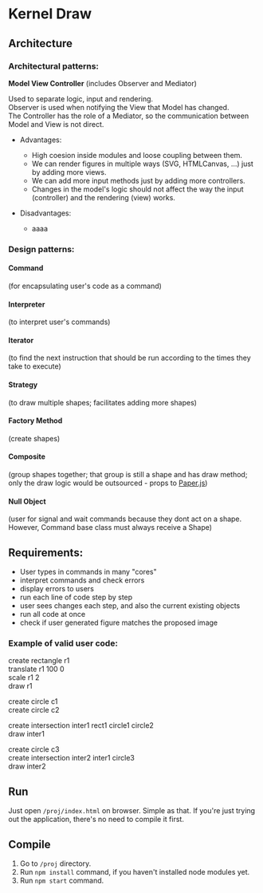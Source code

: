 # Kernel Draw

## Architecture

### Architectural patterns:

<b>Model View Controller</b> (includes Observer and Mediator)

Used to separate logic, input and rendering.<br>
Observer is used when notifying the View that Model has changed.<br>
The Controller has the role of a Mediator, so the communication between Model and View is not direct.<br>

- Advantages:
    - High coesion inside modules and loose coupling between them.
    - We can render figures in multiple ways (SVG, HTMLCanvas, ...) just by adding more views.
    - We can add more input methods just by adding more controllers.
    - Changes in the model's logic should not affect the way the input (controller) and the rendering (view) works.

- Disadvantages:
    - aaaa

### Design patterns:

#### Command
(for encapsulating user's code as a command)

#### Interpreter
(to interpret user's commands)

#### Iterator
(to find the next instruction that should be run according to the times they take to execute)

#### Strategy
(to draw multiple shapes; facilitates adding more shapes)

#### Factory Method
(create shapes)

#### Composite
(group shapes together; that group is still a shape and has draw method; only the draw logic would be outsourced - props to [Paper.js](http://paperjs.org/))

#### Null Object
(user for signal and wait commands because they dont act on a shape. However, Command base class must always receive a Shape)

## Requirements:
- User types in commands in many "cores"
- interpret commands and check errors
- display errors to users
- run each line of code step by step
- user sees changes each step, and also the current existing objects
- run all code at once
- check if user generated figure matches the proposed image


### Example of valid user code:

create rectangle r1<br>
translate r1 100 0<br>
scale r1 2<br>
draw r1 <br>

create circle c1<br>
create circle c2<br>

create intersection inter1 rect1 circle1 circle2<br>
draw inter1<br>

create circle c3<br>
create intersection inter2 inter1 circle3<br>
draw inter2<br>

## Run
Just open `/proj/index.html` on browser. Simple as that. If you're just trying out the application, there's no need to compile it first.

## Compile
1. Go to `/proj` directory.
2. Run `npm install` command, if you haven't installed node modules yet.
3. Run `npm start` command.
